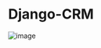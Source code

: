 # Django-CRM
![image](https://github.com/jroberts2124/Django-CRM/assets/61176037/6e7cfd9f-a5ca-44d4-9a24-b02313b37b72)
